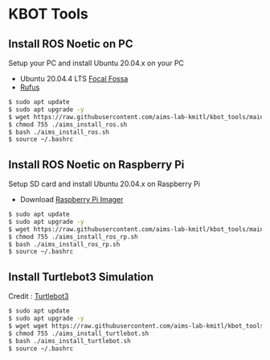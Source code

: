 # KBOT Tools
## Install ROS Noetic on PC
Setup your PC and install Ubuntu 20.04.x on your PC
- Ubuntu 20.04.4 LTS [Focal Fossa](https://releases.ubuntu.com/20.04/ubuntu-20.04.4-desktop-amd64.iso)
- [Rufus](https://objects.githubusercontent.com/github-production-release-asset-2e65be/2810292/61be0dd1-b1c3-4ae8-beac-ea37ca3bab3e?X-Amz-Algorithm=AWS4-HMAC-SHA256&X-Amz-Credential=AKIAIWNJYAX4CSVEH53A%2F20220804%2Fus-east-1%2Fs3%2Faws4_request&X-Amz-Date=20220804T135217Z&X-Amz-Expires=300&X-Amz-Signature=9a4c457faaabd68219758a3a78b6537b24163bd0b2a11a87962e46ed3e3792e4&X-Amz-SignedHeaders=host&actor_id=89779525&key_id=0&repo_id=2810292&response-content-disposition=attachment%3B%20filename%3Drufus-3.20.exe&response-content-type=application%2Foctet-stream)

```sh
$ sudo apt update
$ sudo apt upgrade -y
$ wget https://raw.githubusercontent.com/aims-lab-kmitl/kbot_tools/main/aims_install_ros.sh
$ chmod 755 ./aims_install_ros.sh
$ bash ./aims_install_ros.sh
$ source ~/.bashrc
```

## Install ROS Noetic on Raspberry Pi
Setup SD card and install Ubuntu 20.04.x on Raspberry Pi
- Download [Raspberry Pi Imager](https://www.raspberrypi.com/software/)

```sh
$ sudo apt update
$ sudo apt upgrade -y
$ wget https://raw.githubusercontent.com/aims-lab-kmitl/kbot_tools/main/aims_install_ros_rp.sh
$ chmod 755 ./aims_install_ros_rp.sh
$ bash ./aims_install_ros_rp.sh
$ source ~/.bashrc
```

## Install Turtlebot3 Simulation
Credit : [Turtlebot3](https://github.com/ROBOTIS-GIT)
```sh
$ sudo apt update
$ sudo apt upgrade -y
$ wget wget https://raw.githubusercontent.com/aims-lab-kmitl/kbot_tools/main/aims_install_turtlebot.sh
$ chmod 755 ./aims_install_turtlebot.sh
$ bash ./aims_install_turtlebot.sh
$ source ~/.bashrc
```
